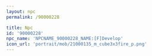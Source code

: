 ```yaml
---
layout: npc
permalink: /90000228

title: Npc
id: '90000228'
npc_name: 'NPCNAME_90000228_NAME:[F]Develop'
icon_url: 'portrait/mob/21000135_m_cube3x3fire_p.png'
---
```

